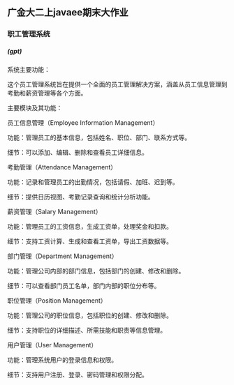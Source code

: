 ## 广金大二上javaee期末大作业
### 职工管理系统

##### (gpt)

系统主要功能：

这个员工管理系统旨在提供一个全面的员工管理解决方案，涵盖从员工信息管理到考勤和薪资管理等各个方面。



主要模块及其功能：



员工信息管理（Employee Information Management）



功能：管理员工的基本信息，包括姓名、职位、部门、联系方式等。

细节：可以添加、编辑、删除和查看员工详细信息。

考勤管理（Attendance Management）



功能：记录和管理员工的出勤情况，包括请假、加班、迟到等。

细节：提供日历视图、考勤记录查询和统计分析功能。

薪资管理（Salary Management）



功能：管理员工的工资信息，生成工资单，处理奖金和扣款。

细节：支持工资计算、生成和查看工资单，导出工资数据等。

部门管理（Department Management）



功能：管理公司内部的部门信息，包括部门的创建、修改和删除。

细节：可以查看部门员工名单，部门内部的职位分布等。

职位管理（Position Management）



功能：管理公司的职位信息，包括职位的创建、修改和删除。

细节：支持职位的详细描述、所需技能和职责等信息管理。

用户管理（User Management）



功能：管理系统用户的登录信息和权限。

细节：支持用户注册、登录、密码管理和权限分配。

